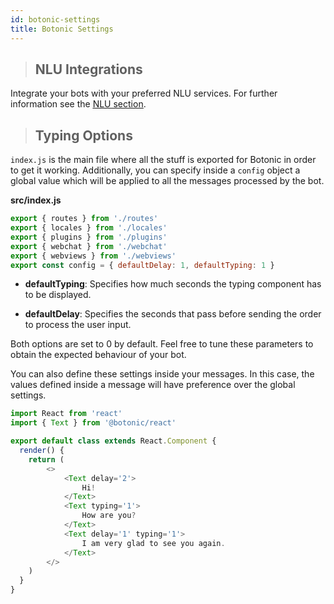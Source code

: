 ```yaml
---
id: botonic-settings
title: Botonic Settings
---
```



>## NLU Integrations
Integrate your bots with your preferred NLU services. For further information see the [<u>NLU section</u>](co-nlu).

>## Typing Options

`index.js` is the main file where all the stuff is exported for Botonic in order to get it working. 
Additionally, you can specify inside a `config` object a global value which will be applied to all the messages processed by the bot.

**src/index.js**
```javascript
export { routes } from './routes'
export { locales } from './locales'
export { plugins } from './plugins'
export { webchat } from './webchat'
export { webviews } from './webviews'
export const config = { defaultDelay: 1, defaultTyping: 1 }
```

* **defaultTyping**: Specifies how much seconds the typing component has to be displayed.
- **defaultDelay**: Specifies the seconds that pass before sending the order to process the user input.

Both options are set to 0 by default. Feel free to tune these parameters to obtain the expected behaviour of your bot.

You can also define these settings inside your messages. In this case, the values defined inside a message will have preference over the global settings.

```javascript
import React from 'react'
import { Text } from '@botonic/react'

export default class extends React.Component {
  render() {
    return (
        <>
            <Text delay='2'>
                Hi!
            </Text>
            <Text typing='1'>
                How are you?
            </Text>
            <Text delay='1' typing='1'>
                I am very glad to see you again.
            </Text>
        </>
    )
  }
}
```
